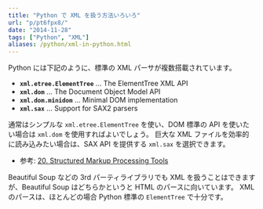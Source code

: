 ```yaml
---
title: "Python で XML を扱う方法いろいろ"
url: "p/pt6fpx8/"
date: "2014-11-28"
tags: ["Python", "XML"]
aliases: /python/xml-in-python.html
---
```


Python には下記のように、標準の XML パーサが複数搭載されています。

- __`xml.etree.ElementTree`__ ... The ElementTree XML API
- __`xml.dom`__ ... The Document Object Model API
- __`xml.dom.minidom`__ ... Minimal DOM implementation
- __`xml.sax`__ ... Support for SAX2 parsers

通常はシンプルな `xml.etree.ElementTree` を使い、DOM 標準の API を使いたい場合は `xml.dom` を使用すればよいでしょう。
巨大な XML ファイルを効率的に読み込みたい場合は、SAX API を提供する `xml.sax` を選択できます。

- 参考: [20. Structured Markup Processing Tools](https://docs.python.org/3/library/markup.html)

Beautiful Soup などの 3rd パーティライブラリでも XML を扱うことはできますが、Beautiful Soup はどちらかというと HTML のパースに向いています。
XML のパースは、ほとんどの場合 Python 標準の `ElementTree` で十分です。


